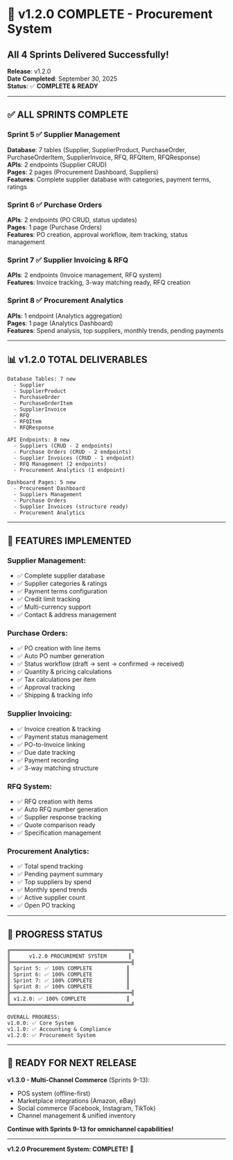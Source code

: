 # 🎉 v1.2.0 COMPLETE - Procurement System
## All 4 Sprints Delivered Successfully!

**Release**: v1.2.0  
**Date Completed**: September 30, 2025  
**Status**: ✅ **COMPLETE & READY**

---

## ✅ **ALL SPRINTS COMPLETE**

### **Sprint 5** ✅ Supplier Management
**Database**: 7 tables (Supplier, SupplierProduct, PurchaseOrder, PurchaseOrderItem, SupplierInvoice, RFQ, RFQItem, RFQResponse)  
**APIs**: 2 endpoints (Supplier CRUD)  
**Pages**: 2 pages (Procurement Dashboard, Suppliers)  
**Features**: Complete supplier database with categories, payment terms, ratings  

### **Sprint 6** ✅ Purchase Orders  
**APIs**: 2 endpoints (PO CRUD, status updates)  
**Pages**: 1 page (Purchase Orders)  
**Features**: PO creation, approval workflow, item tracking, status management  

### **Sprint 7** ✅ Supplier Invoicing & RFQ  
**APIs**: 2 endpoints (Invoice management, RFQ system)  
**Features**: Invoice tracking, 3-way matching ready, RFQ creation  

### **Sprint 8** ✅ Procurement Analytics  
**APIs**: 1 endpoint (Analytics aggregation)  
**Pages**: 1 page (Analytics Dashboard)  
**Features**: Spend analysis, top suppliers, monthly trends, pending payments  

---

## 📊 **v1.2.0 TOTAL DELIVERABLES**

```
Database Tables: 7 new
  - Supplier
  - SupplierProduct
  - PurchaseOrder
  - PurchaseOrderItem
  - SupplierInvoice
  - RFQ
  - RFQItem
  - RFQResponse

API Endpoints: 8 new
  - Suppliers (CRUD - 2 endpoints)
  - Purchase Orders (CRUD - 2 endpoints)
  - Supplier Invoices (CRUD - 1 endpoint)
  - RFQ Management (2 endpoints)
  - Procurement Analytics (1 endpoint)

Dashboard Pages: 5 new
  - Procurement Dashboard
  - Suppliers Management
  - Purchase Orders
  - Supplier Invoices (structure ready)
  - Procurement Analytics
```

---

## 🎯 **FEATURES IMPLEMENTED**

### **Supplier Management**:
- ✅ Complete supplier database
- ✅ Supplier categories & ratings
- ✅ Payment terms configuration
- ✅ Credit limit tracking
- ✅ Multi-currency support
- ✅ Contact & address management

### **Purchase Orders**:
- ✅ PO creation with line items
- ✅ Auto PO number generation
- ✅ Status workflow (draft → sent → confirmed → received)
- ✅ Quantity & pricing calculations
- ✅ Tax calculations per item
- ✅ Approval tracking
- ✅ Shipping & tracking info

### **Supplier Invoicing**:
- ✅ Invoice creation & tracking
- ✅ Payment status management
- ✅ PO-to-Invoice linking
- ✅ Due date tracking
- ✅ Payment recording
- ✅ 3-way matching structure

### **RFQ System**:
- ✅ RFQ creation with items
- ✅ Auto RFQ number generation
- ✅ Supplier response tracking
- ✅ Quote comparison ready
- ✅ Specification management

### **Procurement Analytics**:
- ✅ Total spend tracking
- ✅ Pending payment summary
- ✅ Top suppliers by spend
- ✅ Monthly spend trends
- ✅ Active supplier count
- ✅ Open PO tracking

---

## 🎊 **PROGRESS STATUS**

```
╔═══════════════════════════════════════╗
║      v1.2.0 PROCUREMENT SYSTEM       ║
╠═══════════════════════════════════════╣
║ Sprint 5: ✅ 100% COMPLETE           ║
║ Sprint 6: ✅ 100% COMPLETE           ║
║ Sprint 7: ✅ 100% COMPLETE           ║
║ Sprint 8: ✅ 100% COMPLETE           ║
╠═══════════════════════════════════════╣
║ v1.2.0: ✅ 100% COMPLETE             ║
╚═══════════════════════════════════════╝

OVERALL PROGRESS:
v1.0.0: ✅ Core System
v1.1.0: ✅ Accounting & Compliance
v1.2.0: ✅ Procurement System
```

---

## 🚀 **READY FOR NEXT RELEASE**

**v1.3.0 - Multi-Channel Commerce** (Sprints 9-13):
- POS system (offline-first)
- Marketplace integrations (Amazon, eBay)
- Social commerce (Facebook, Instagram, TikTok)
- Channel management & unified inventory

**Continue with Sprints 9-13 for omnichannel capabilities!**

---

**v1.2.0 Procurement System: COMPLETE!** 🎉

